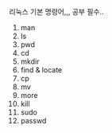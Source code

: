 리눅스 기본 명령어,,,
공부 필수..

1. man
2. ls
3. pwd
4. cd
5. mkdir
6. find & locate
7. cp
8. mv
9. more
10. kill
11. sudo
12. passwd